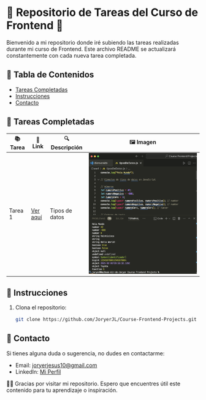 # 🔧 Repositorio de Tareas del Curso de Frontend 🔧

Bienvenido a mi repositorio donde iré subiendo las tareas realizadas durante mi curso de Frontend. Este archivo README se actualizará constantemente con cada nueva tarea completada.

## 📝 Tabla de Contenidos
- [Tareas Completadas](#tareas-completadas)
- [Instrucciones](#instrucciones)
- [Contacto](#contacto)

## 💼 Tareas Completadas

| 📚 **Tarea** | 📍 **Link** | 🔍 **Descripción** | 🖼️ **Imagen** |
|----------------|---------|-------------------|--------------------|
| Tarea 1 | [Ver aquí](https://github.com/JoryerJL/Course-Frontend-Projects/blob/main/Clase1/tiposDeDatos.js) | Tipos de datos | ![imagen](img/clase1.png) |

## 🔧 Instrucciones
1. Clona el repositorio:
    ```bash
    git clone https://github.com/JoryerJL/Course-Frontend-Projects.git
    ```

## 📢 Contacto
Si tienes alguna duda o sugerencia, no dudes en contactarme:
- Email: [joryerjesus10@gmail.com](mailto:joryerjesus10@gmail.com)
- LinkedIn: [Mi Perfil](https://www.linkedin.com/in/joryer-jimenez-563a3b171/)

💪🚀 Gracias por visitar mi repositorio. Espero que encuentres útil este contenido para tu aprendizaje o inspiración.

